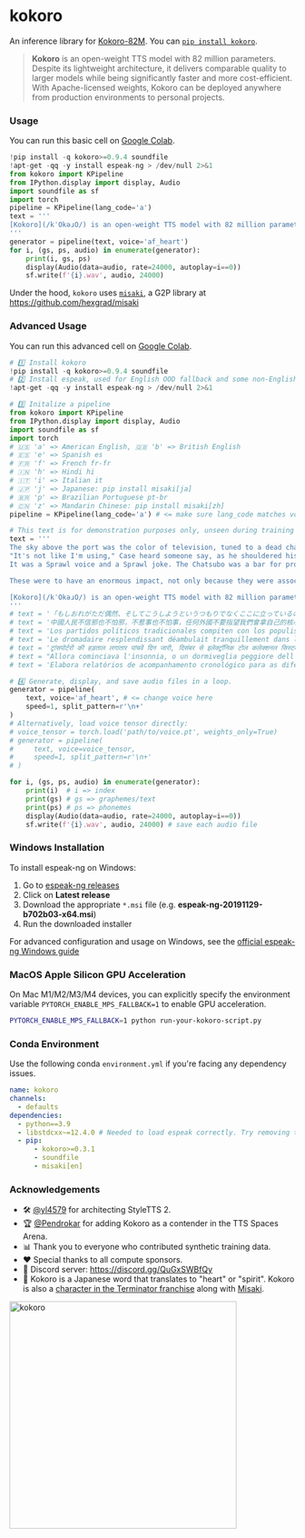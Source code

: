 # kokoro

An inference library for [Kokoro-82M](https://huggingface.co/testnhe/kokoro). You can [`pip install kokoro`](https://pypi.org/project/kokoro/).

> **Kokoro** is an open-weight TTS model with 82 million parameters. Despite its lightweight architecture, it delivers comparable quality to larger models while being significantly faster and more cost-efficient. With Apache-licensed weights, Kokoro can be deployed anywhere from production environments to personal projects.

### Usage
You can run this basic cell on [Google Colab](https://colab.research.google.com/).
```py
!pip install -q kokoro>=0.9.4 soundfile
!apt-get -qq -y install espeak-ng > /dev/null 2>&1
from kokoro import KPipeline
from IPython.display import display, Audio
import soundfile as sf
import torch
pipeline = KPipeline(lang_code='a')
text = '''
[Kokoro](/kˈOkəɹO/) is an open-weight TTS model with 82 million parameters. Despite its lightweight architecture, it delivers comparable quality to larger models while being significantly faster and more cost-efficient. With Apache-licensed weights, [Kokoro](/kˈOkəɹO/) can be deployed anywhere from production environments to personal projects.
'''
generator = pipeline(text, voice='af_heart')
for i, (gs, ps, audio) in enumerate(generator):
    print(i, gs, ps)
    display(Audio(data=audio, rate=24000, autoplay=i==0))
    sf.write(f'{i}.wav', audio, 24000)
```
Under the hood, `kokoro` uses [`misaki`](https://pypi.org/project/misaki/), a G2P library at https://github.com/hexgrad/misaki

### Advanced Usage
You can run this advanced cell on [Google Colab](https://colab.research.google.com/).
```py
# 1️⃣ Install kokoro
!pip install -q kokoro>=0.9.4 soundfile
# 2️⃣ Install espeak, used for English OOD fallback and some non-English languages
!apt-get -qq -y install espeak-ng > /dev/null 2>&1

# 3️⃣ Initalize a pipeline
from kokoro import KPipeline
from IPython.display import display, Audio
import soundfile as sf
import torch
# 🇺🇸 'a' => American English, 🇬🇧 'b' => British English
# 🇪🇸 'e' => Spanish es
# 🇫🇷 'f' => French fr-fr
# 🇮🇳 'h' => Hindi hi
# 🇮🇹 'i' => Italian it
# 🇯🇵 'j' => Japanese: pip install misaki[ja]
# 🇧🇷 'p' => Brazilian Portuguese pt-br
# 🇨🇳 'z' => Mandarin Chinese: pip install misaki[zh]
pipeline = KPipeline(lang_code='a') # <= make sure lang_code matches voice, reference above.

# This text is for demonstration purposes only, unseen during training
text = '''
The sky above the port was the color of television, tuned to a dead channel.
"It's not like I'm using," Case heard someone say, as he shouldered his way through the crowd around the door of the Chat. "It's like my body's developed this massive drug deficiency."
It was a Sprawl voice and a Sprawl joke. The Chatsubo was a bar for professional expatriates; you could drink there for a week and never hear two words in Japanese.

These were to have an enormous impact, not only because they were associated with Constantine, but also because, as in so many other areas, the decisions taken by Constantine (or in his name) were to have great significance for centuries to come. One of the main issues was the shape that Christian churches were to take, since there was not, apparently, a tradition of monumental church buildings when Constantine decided to help the Christian church build a series of truly spectacular structures. The main form that these churches took was that of the basilica, a multipurpose rectangular structure, based ultimately on the earlier Greek stoa, which could be found in most of the great cities of the empire. Christianity, unlike classical polytheism, needed a large interior space for the celebration of its religious services, and the basilica aptly filled that need. We naturally do not know the degree to which the emperor was involved in the design of new churches, but it is tempting to connect this with the secular basilica that Constantine completed in the Roman forum (the so-called Basilica of Maxentius) and the one he probably built in Trier, in connection with his residence in the city at a time when he was still caesar.

[Kokoro](/kˈOkəɹO/) is an open-weight TTS model with 82 million parameters. Despite its lightweight architecture, it delivers comparable quality to larger models while being significantly faster and more cost-efficient. With Apache-licensed weights, [Kokoro](/kˈOkəɹO/) can be deployed anywhere from production environments to personal projects.
'''
# text = '「もしおれがただ偶然、そしてこうしようというつもりでなくここに立っているのなら、ちょっとばかり絶望するところだな」と、そんなことが彼の頭に思い浮かんだ。'
# text = '中國人民不信邪也不怕邪，不惹事也不怕事，任何外國不要指望我們會拿自己的核心利益做交易，不要指望我們會吞下損害我國主權、安全、發展利益的苦果！'
# text = 'Los partidos políticos tradicionales compiten con los populismos y los movimientos asamblearios.'
# text = 'Le dromadaire resplendissant déambulait tranquillement dans les méandres en mastiquant de petites feuilles vernissées.'
# text = 'ट्रांसपोर्टरों की हड़ताल लगातार पांचवें दिन जारी, दिसंबर से इलेक्ट्रॉनिक टोल कलेक्शनल सिस्टम'
# text = "Allora cominciava l'insonnia, o un dormiveglia peggiore dell'insonnia, che talvolta assumeva i caratteri dell'incubo."
# text = 'Elabora relatórios de acompanhamento cronológico para as diferentes unidades do Departamento que propõem contratos.'

# 4️⃣ Generate, display, and save audio files in a loop.
generator = pipeline(
    text, voice='af_heart', # <= change voice here
    speed=1, split_pattern=r'\n+'
)
# Alternatively, load voice tensor directly:
# voice_tensor = torch.load('path/to/voice.pt', weights_only=True)
# generator = pipeline(
#     text, voice=voice_tensor,
#     speed=1, split_pattern=r'\n+'
# )

for i, (gs, ps, audio) in enumerate(generator):
    print(i)  # i => index
    print(gs) # gs => graphemes/text
    print(ps) # ps => phonemes
    display(Audio(data=audio, rate=24000, autoplay=i==0))
    sf.write(f'{i}.wav', audio, 24000) # save each audio file
```

### Windows Installation
To install espeak-ng on Windows:
1. Go to [espeak-ng releases](https://github.com/espeak-ng/espeak-ng/releases)
2. Click on **Latest release** 
3. Download the appropriate `*.msi` file (e.g. **espeak-ng-20191129-b702b03-x64.msi**)
4. Run the downloaded installer

For advanced configuration and usage on Windows, see the [official espeak-ng Windows guide](https://github.com/espeak-ng/espeak-ng/blob/master/docs/guide.md)

### MacOS Apple Silicon GPU Acceleration

On Mac M1/M2/M3/M4 devices, you can explicitly specify the environment variable `PYTORCH_ENABLE_MPS_FALLBACK=1` to enable GPU acceleration.

```bash
PYTORCH_ENABLE_MPS_FALLBACK=1 python run-your-kokoro-script.py
```

### Conda Environment
Use the following conda `environment.yml` if you're facing any dependency issues.
```yaml
name: kokoro
channels:
  - defaults
dependencies:
  - python==3.9       
  - libstdcxx~=12.4.0 # Needed to load espeak correctly. Try removing this if you're facing issues with Espeak fallback. 
  - pip:
      - kokoro>=0.3.1
      - soundfile
      - misaki[en]
```

### Acknowledgements
- 🛠️ [@yl4579](https://huggingface.co/yl4579) for architecting StyleTTS 2.
- 🏆 [@Pendrokar](https://huggingface.co/Pendrokar) for adding Kokoro as a contender in the TTS Spaces Arena.
- 📊 Thank you to everyone who contributed synthetic training data.
- ❤️ Special thanks to all compute sponsors.
- 👾 Discord server: https://discord.gg/QuGxSWBfQy
- 🪽 Kokoro is a Japanese word that translates to "heart" or "spirit". Kokoro is also a [character in the Terminator franchise](https://terminator.fandom.com/wiki/Kokoro) along with [Misaki](https://github.com/hexgrad/misaki?tab=readme-ov-file#acknowledgements).

<img src="https://static0.gamerantimages.com/wordpress/wp-content/uploads/2024/08/terminator-zero-41-1.jpg" width="400" alt="kokoro" />
